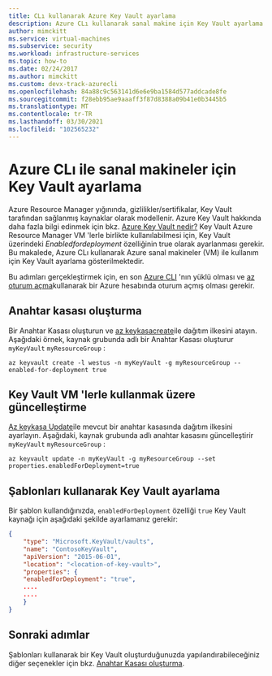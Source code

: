 ```yaml
---
title: CLı kullanarak Azure Key Vault ayarlama
description: Azure CLı kullanarak sanal makine için Key Vault ayarlama.
author: mimckitt
ms.service: virtual-machines
ms.subservice: security
ms.workload: infrastructure-services
ms.topic: how-to
ms.date: 02/24/2017
ms.author: mimckitt
ms.custom: devx-track-azurecli
ms.openlocfilehash: 84a88c9c563141d6e6e9ba1584d577addcade8fe
ms.sourcegitcommit: f28ebb95ae9aaaff3f87d8388a09b41e0b3445b5
ms.translationtype: MT
ms.contentlocale: tr-TR
ms.lasthandoff: 03/30/2021
ms.locfileid: "102565232"
---
```

# <a name="how-to-set-up-key-vault-for-virtual-machines-with-the-azure-cli"></a>Azure CLı ile sanal makineler için Key Vault ayarlama

Azure Resource Manager yığınında, gizlilikler/sertifikalar, Key Vault tarafından sağlanmış kaynaklar olarak modellenir. Azure Key Vault hakkında daha fazla bilgi edinmek için bkz. [Azure Key Vault nedir?](../../key-vault/general/overview.md) Key Vault Azure Resource Manager VM 'lerle birlikte kullanılabilmesi için, Key Vault üzerindeki *Enabledfordeployment* özelliğinin true olarak ayarlanması gerekir. Bu makalede, Azure CLı kullanarak Azure sanal makineler (VM) ile kullanım için Key Vault ayarlama gösterilmektedir. 

Bu adımları gerçekleştirmek için, en son [Azure CLI](/cli/azure/install-az-cli2) 'nın yüklü olması ve [az oturum açma](/cli/azure/reference-index)kullanarak bir Azure hesabında oturum açmış olması gerekir.

## <a name="create-a-key-vault"></a>Anahtar kasası oluşturma
Bir Anahtar Kasası oluşturun ve [az keykasacreate](/cli/azure/keyvault)ile dağıtım ilkesini atayın. Aşağıdaki örnek, kaynak grubunda adlı bir Anahtar Kasası oluşturur `myKeyVault` `myResourceGroup` :

```azurecli
az keyvault create -l westus -n myKeyVault -g myResourceGroup --enabled-for-deployment true
```

## <a name="update-a-key-vault-for-use-with-vms"></a>Key Vault VM 'lerle kullanmak üzere güncelleştirme
[Az keykasa Update](/cli/azure/keyvault)ile mevcut bir anahtar kasasında dağıtım ilkesini ayarlayın. Aşağıdaki, kaynak grubunda adlı anahtar kasasını güncelleştirir `myKeyVault` `myResourceGroup` :

```azurecli
az keyvault update -n myKeyVault -g myResourceGroup --set properties.enabledForDeployment=true
```

## <a name="use-templates-to-set-up-key-vault"></a>Şablonları kullanarak Key Vault ayarlama
Bir şablon kullandığınızda, `enabledForDeployment` özelliği `true` Key Vault kaynağı için aşağıdaki şekilde ayarlamanız gerekir:

```json
{
    "type": "Microsoft.KeyVault/vaults",
    "name": "ContosoKeyVault",
    "apiVersion": "2015-06-01",
    "location": "<location-of-key-vault>",
    "properties": {
    "enabledForDeployment": "true",
    ....
    ....
    }
}
```

## <a name="next-steps"></a>Sonraki adımlar
Şablonları kullanarak bir Key Vault oluşturduğunuzda yapılandırabileceğiniz diğer seçenekler için bkz. [Anahtar Kasası oluşturma](https://azure.microsoft.com/documentation/templates/101-key-vault-create/).
